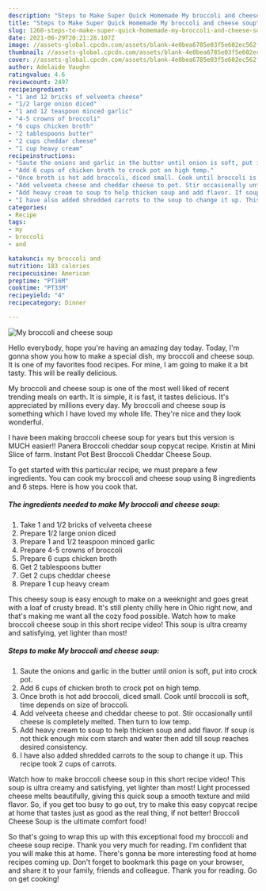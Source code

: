 ```yaml
---
description: "Steps to Make Super Quick Homemade My broccoli and cheese soup"
title: "Steps to Make Super Quick Homemade My broccoli and cheese soup"
slug: 1260-steps-to-make-super-quick-homemade-my-broccoli-and-cheese-soup
date: 2021-06-29T20:21:28.107Z
image: //assets-global.cpcdn.com/assets/blank-4e0bea6785e03f5e602ec562f230caae08da540cada707380b4fe1bbebba43da.png
thumbnail: //assets-global.cpcdn.com/assets/blank-4e0bea6785e03f5e602ec562f230caae08da540cada707380b4fe1bbebba43da.png
cover: //assets-global.cpcdn.com/assets/blank-4e0bea6785e03f5e602ec562f230caae08da540cada707380b4fe1bbebba43da.png
author: Adelaide Vaughn
ratingvalue: 4.6
reviewcount: 2497
recipeingredient:
- "1 and 12 bricks of velveeta cheese"
- "1/2 large onion diced"
- "1 and 12 teaspoon minced garlic"
- "4-5 crowns of broccoli"
- "6 cups chicken broth"
- "2 tablespoons butter"
- "2 cups cheddar cheese"
- "1 cup heavy cream"
recipeinstructions:
- "Saute the onions and garlic in the butter until onion is soft, put into crock pot."
- "Add 6 cups of chicken broth to crock pot on high temp."
- "Once broth is hot add broccoli, diced small. Cook until broccoli is soft, time depends on size of broccoli."
- "Add velveeta cheese and cheddar cheese to pot. Stir occasionally until cheese is completely melted. Then turn to low temp."
- "Add heavy cream to soup to help thicken soup and add flavor. If soup is not thick enough mix corn starch and water then add till soup reaches desired consistency."
- "I have also added shredded carrots to the soup to change it up. This recipe took 2 cups of carrots."
categories:
- Recipe
tags:
- my
- broccoli
- and

katakunci: my broccoli and 
nutrition: 183 calories
recipecuisine: American
preptime: "PT16M"
cooktime: "PT33M"
recipeyield: "4"
recipecategory: Dinner

---
```



![My broccoli and cheese soup](//assets-global.cpcdn.com/assets/blank-4e0bea6785e03f5e602ec562f230caae08da540cada707380b4fe1bbebba43da.png)

Hello everybody, hope you're having an amazing day today. Today, I'm gonna show you how to make a special dish, my broccoli and cheese soup. It is one of my favorites food recipes. For mine, I am going to make it a bit tasty. This will be really delicious.

My broccoli and cheese soup is one of the most well liked of recent trending meals on earth. It is simple, it is fast, it tastes delicious. It's appreciated by millions every day. My broccoli and cheese soup is something which I have loved my whole life. They're nice and they look wonderful.

I have been making broccoli cheese soup for years but this version is MUCH easier!! Panera Broccoli cheddar soup copycat recipe. Kristin at Mini Slice of farm. Instant Pot Best Broccoli Cheddar Cheese Soup.


To get started with this particular recipe, we must prepare a few ingredients. You can cook my broccoli and cheese soup using 8 ingredients and 6 steps. Here is how you cook that.

<!--inarticleads1-->

##### The ingredients needed to make My broccoli and cheese soup:

1. Take 1 and 1/2 bricks of velveeta cheese
1. Prepare 1/2 large onion diced
1. Prepare 1 and 1/2 teaspoon minced garlic
1. Prepare 4-5 crowns of broccoli
1. Prepare 6 cups chicken broth
1. Get 2 tablespoons butter
1. Get 2 cups cheddar cheese
1. Prepare 1 cup heavy cream


This cheesy soup is easy enough to make on a weeknight and goes great with a loaf of crusty bread. It&#39;s still plenty chilly here in Ohio right now, and that&#39;s making me want all the cozy food possible. Watch how to make broccoli cheese soup in this short recipe video! This soup is ultra creamy and satisfying, yet lighter than most! 

<!--inarticleads2-->

##### Steps to make My broccoli and cheese soup:

1. Saute the onions and garlic in the butter until onion is soft, put into crock pot.
1. Add 6 cups of chicken broth to crock pot on high temp.
1. Once broth is hot add broccoli, diced small. Cook until broccoli is soft, time depends on size of broccoli.
1. Add velveeta cheese and cheddar cheese to pot. Stir occasionally until cheese is completely melted. Then turn to low temp.
1. Add heavy cream to soup to help thicken soup and add flavor. If soup is not thick enough mix corn starch and water then add till soup reaches desired consistency.
1. I have also added shredded carrots to the soup to change it up. This recipe took 2 cups of carrots.


Watch how to make broccoli cheese soup in this short recipe video! This soup is ultra creamy and satisfying, yet lighter than most! Light processed cheese melts beautifully, giving this quick soup a smooth texture and mild flavor. So, if you get too busy to go out, try to make this easy copycat recipe at home that tastes just as good as the real thing, if not better! Broccoli Cheese Soup is the ultimate comfort food! 

So that's going to wrap this up with this exceptional food my broccoli and cheese soup recipe. Thank you very much for reading. I'm confident that you will make this at home. There's gonna be more interesting food at home recipes coming up. Don't forget to bookmark this page on your browser, and share it to your family, friends and colleague. Thank you for reading. Go on get cooking!
